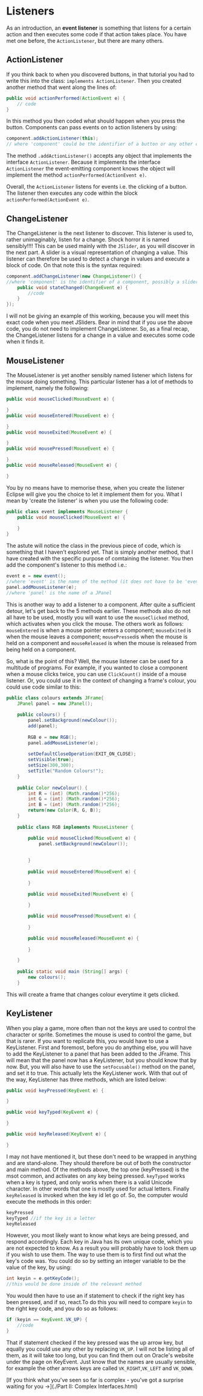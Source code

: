 Listeners
===

As an introduction, an **event listener** is something that listens for a certain action and then executes some code if that action takes place. You have met one before, the `ActionListener`, but there are many others.

## ActionListener
If you think back to when you discovered buttons, in that tutorial you had to write this into the class: `implements ActionListener`. Then you created another method that went along the lines of:

```java
public void actionPerformed(ActionEvent e) {
    // code
}
```

In this method you then coded what should happen when you press the button. Components can pass events on to action listeners by using:

```java
component.addActionListener(this); 
// where 'component' could be the identifier of a button or any other component
```

The method `.addActionListener()` accepts any object that implements the interface `ActionListener`. Because it implements the interface `ActionListener` the event-emitting component knows the object will implement the method `actionPerformed(ActionEvent e)`.


Overall, the `ActionListener` listens for events i.e. the clicking of a button. The listener then executes any code within the block `actionPerformed(ActionEvent e)`.

## ChangeListener
The ChangeListener is the next listener to discover. This listener is used to, rather unimaginably, listen for a change. Shock horror it is named sensibly!!!! This can be used mainly with the `JSlider`, as you will discover in the next part. A slider is a visual representation of changing a value. This listener can therefore be used to detect a change in values and execute a block of code. On that note this is the syntax required:

```java
component.addChangeListener(new ChangeListener() {
//where 'component' is the identifier of a component, possibly a slider
    public void stateChanged(ChangeEvent e) {
        //code
    }
});
```

I will not be giving an example of this working, because you will meet this exact code when you meet JSliders. Bear in mind that if you use the above code, you do not need to implement ChangeListener. So, as a final recap, the ChangeListener listens for a change in a value and executes some code when it finds it.

## MouseListener
The MouseListener is yet another sensibly named listener which listens for the mouse doing something. This particular listener has a lot of methods to implement, namely the following:

```java
public void mouseClicked(MouseEvent e) {

}
public void mouseEntered(MouseEvent e) {

}
public void mouseExited(MouseEvent e) {

}
public void mousePressed(MouseEvent e) {

}
public void mouseReleased(MouseEvent e) {

}
```

You by no means have to memorise these, when you create the listener Eclipse will give you the choice to let it implement them for you. What I mean by 'create the listener' is when you use the following code:

```java
public class event implements MouseListener {
	public void mouseClicked(MouseEvent e) {
	
	}
}
```

The astute will notice the class in the previous piece of code, which is something that I haven't explored yet. That is simply another method, that I have created with the specific purpose of comtaining the listener. You then add the component's listener to this method i.e.:

```java
event e = new event();
//where 'event' is the name of the method (it does not have to be 'event')
panel.addMouseListener(e);
//where 'panel' is the name of a JPanel
```

 This is another way to add a listener to a component. After quite a sufficient detour, let's get back to the 5 methods earlier. These methods also do not all have to be used, mostly you will want to use the `mouseClicked` method, which activates when you click the mouse. The others  work as follows: `mouseEntered` is when a mouse pointer enters a component; `mouseExited` is when the mouse leaves a component; `mousePressed`is when the mouse is held on a component and `mouseReleased` is when the mouse is released from being held on a component.

So, what is the point of this? Well, the mouse listener can be used for a multitude of programs. For example, if you wanted to close a component when a mouse clicks twice, you can use `ClickCount()` inside of a mouse listener. Or, you could use it in the context of changing a frame's colour, you could use code similar to this:

```java
public class colours extends JFrame{
	JPanel panel = new JPanel();
	
	public colours() {
		panel.setBackground(newColour());
		add(panel);
		
		RGB e = new RGB();
		panel.addMouseListener(e);
		
		setDefaultCloseOperation(EXIT_ON_CLOSE);
		setVisible(true);
		setSize(300,300);
		setTitle("Random Colours!");
	}
	
	public Color newColour() {
		int R = (int) (Math.random()*256);
		int G = (int) (Math.random()*256);
		int B = (int) (Math.random()*256);
		return(new Color(R, G, B));
	}
	
	public class RGB implements MouseListener {

		public void mouseClicked(MouseEvent e) {
			panel.setBackground(newColour());
			
			
		}
		
		public void mouseEntered(MouseEvent e) {
			
		}

		public void mouseExited(MouseEvent e) {
			
		}

		public void mousePressed(MouseEvent e) {
			
		}

		public void mouseReleased(MouseEvent e) {
			
		}

	}
	
	public static void main (String[] args) {
		new colours();
	}
```

This will create a frame that changes colour everytime it gets clicked.

## KeyListener
When you play a game, more often than not the keys are used to control the character or sprite. Sometimes the mouse is used to control the game, but that is rarer. If you want to replicate this, you would have to use a KeyListener. First and foremost, before you do anything else, you will have to add the KeyListener to a panel that has been added to the JFrame. This will mean that the panel now has a KeyListener, but you should know that by now. But, you will also have to use the `setFocusable()` method on the panel, and set it to true. This actually lets the KeyListener work. With that out of the way, KeyListener has three methods, which are listed below:

```java
public void keyPressed(KeyEvent e) {

}

public void keyTyped(KeyEvent e) {

}

public void keyReleased(KeyEvent e) {

}
```

I may not have mentioned it, but these don't need to be wrapped in anything and are stand-alone. They should therefore be out of both the constructor and main method. Of the methods above, the top one (keyPressed) is the msot common, and activates on any key being pressed. `keyTyped` works when a key is typed, and only works when there is a valid Unicode character. In other words that one is mostly used for actual letters. Finally `keyReleased` is invoked when the key id let go of. So, the computer would execute the methods in this order:

```java
keyPressed
keyTyped //if the key is a letter
keyReleased
```

However, you most likely want to know what keys are being pressed, and respond accordingly. Each key in Java has its own unique code, which you are not expected to know. As a result you will probably have to look them up if you wish to use them. The way to use them is to first find out what the key's code was. You could do so by setting an integer variable to be the value of the key, by using:

```java
int keyin = e.getKeyCode();
//this would be done inside of the relevant method
```

You would then have to use an if statement to check if the right key has been pressed, and if so, react.To do this you will need to compare `keyin` to the right key code, and you do so as follows:

```java
if (keyin == KeyEvent.VK_UP) {
	//code
}
```

That if statement checked if the key pressed was the up arrow key, but equally you could use any other by replacing `VK_UP`. I will not be listing all of them, as it will take too long, but you can find them out on Oracle's website under the page on KeyEvent. Just know that the names are usually sensible, for example the other arrows keys are called `VK_RIGHT`,`VK_LEFT` and `VK_DOWN`.

[If you think what you've seen so far is complex - you've got a surprise waiting for you &rarr;](./Part II: Complex Interfaces.html)
